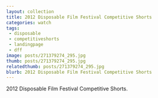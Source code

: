 ```yaml
---
layout: collection
title: 2012 Disposable Film Festival Competitive Shorts
categories: watch
tags:
 - disposable
 - competitiveshorts
 - landingpage
 - dff
image: posts/271379274_295.jpg
thumb: posts/271379274_295.jpg
relatedthumb: posts/271379274_295.jpg
blurb: 2012 Disposable Film Festival Competitive Shorts
---
```


2012 Disposable Film Festival Competitive Shorts.